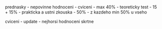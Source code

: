 prednasky - nepovinne
hodnoceni
	- cviceni
		- max 40%
	- teoreticky test
		- 15 + 15%
	- prakticka a ustni zkouska
		- 50%
	- z kazdeho min 50% u vseho

cviceni
	- update - nejhorsi hodnoceni skrtne